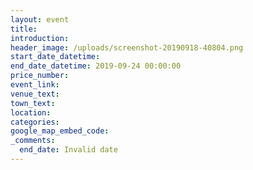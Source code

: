 ```yaml
---
layout: event
title:
introduction:
header_image: /uploads/screenshot-20190918-40804.png
start_date_datetime:
end_date_datetime: 2019-09-24 00:00:00
price_number:
event_link:
venue_text:
town_text:
location:
categories:
google_map_embed_code:
_comments:
  end_date: Invalid date
---
```


